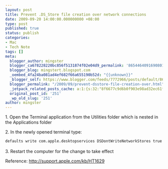 ```yaml
---
layout: post
title: Prevent .DS_Store file creation over network connections
date: 2009-09-20 14:00:00.000000000 +08:00
type: post
published: true
status: publish
categories:
- Mac
- Tech Note
tags: []
meta:
  blogger_author: mingster
  blogger_ca678228220bc856f5131874f02e04d9_permalink: '865446409169080180'
  blogger_blog: mingstert.blogspot.com
  _oembed_4fa24ba081ad4ef682f66a655190b52d: "{{unknown}}"
  _blogger_self: https://www.blogger.com/feeds/7772966/posts/default/865446409169080180
  blogger_permalink: "/2009/09/prevent-dsstore-file-creation-over.html"
  _jetpack_related_posts_cache: a:1:{s:32:"8f6677c9d6b0f903e98ad32ec61f8deb";a:2:{s:7:"expires";i:1455213404;s:7:"payload";a:3:{i:0;a:1:{s:2:"id";i:253;}i:1;a:1:{s:2:"id";i:373;}i:2;a:1:{s:2:"id";i:75;}}}}
  original_post_id: '251'
  _wp_old_slug: '251'
author: mingster
---
```

<p>1. Open the Terminal application from the Utilities folder which is nested in the Applications folder</p>
<p>2. In the newly opened terminal type:<br /><code><br />defaults write com.apple.desktopservices DSDontWriteNetworkStores true<br /></code><br />3. Restart the computer for the change to take effect</p>
<p>Reference: <a href="http://support.apple.com/kb/HT1629">http://support.apple.com/kb/HT1629</a></p>
